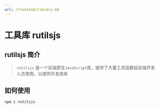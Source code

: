 ```yaml
---
url: /frontend/library.md
---
```

# 工具库 rutilsjs

## rutilsjs 简介

> `rutilsjs` 是一个前端原生`JavaScript`库，提供了大量工具函数给前端开发人员使用，以提供开发效率

## 如何使用

```bash
npm i rutilsjs
```
